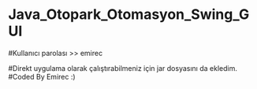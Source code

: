 # Java_Otopark_Otomasyon_Swing_GUI

#Kullanıcı parolası >> emirec



#Direkt uygulama olarak çalıştırabilmeniz için jar dosyasını da ekledim.
#Coded By Emirec :)

